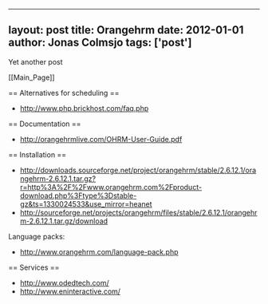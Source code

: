 
---
layout: post
title: Orangehrm
date: 2012-01-01
author: Jonas Colmsjo
tags: ['post']
---

Yet another post





[[Main_Page]]


== Alternatives for scheduling ==

* http://www.php.brickhost.com/faq.php


== Documentation ==

* http://orangehrmlive.com/OHRM-User-Guide.pdf


== Installation ==

* http://downloads.sourceforge.net/project/orangehrm/stable/2.6.12.1/orangehrm-2.6.12.1.tar.gz?r=http%3A%2F%2Fwww.orangehrm.com%2Fproduct-download.php%3Ftype%3Dstable-gz&ts=1330024533&use_mirror=heanet
* http://sourceforge.net/projects/orangehrm/files/stable/2.6.12.1/orangehrm-2.6.12.1.tar.gz/download


Language packs:
* http://www.orangehrm.com/language-pack.php


== Services ==

* http://www.odedtech.com/
* http://www.eninteractive.com/

